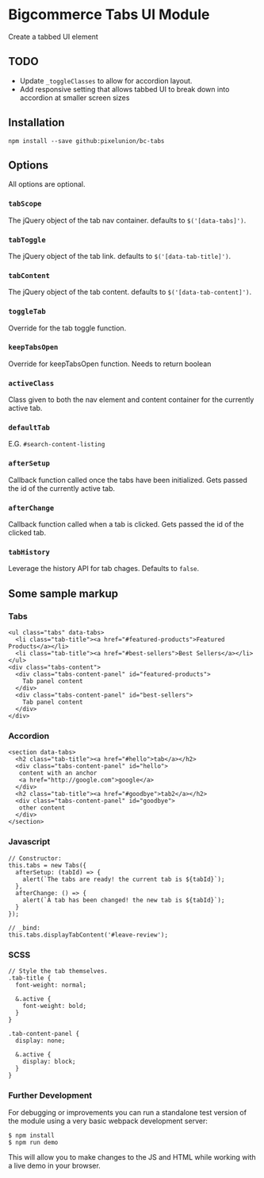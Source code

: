 # Bigcommerce Tabs UI Module

Create a tabbed UI element

## TODO
- Update `_toggleClasses` to allow for accordion layout.
- Add responsive setting that allows tabbed UI to break down into accordion at smaller screen sizes

## Installation
```
npm install --save github:pixelunion/bc-tabs
```


## Options

All options are optional.

### `tabScope`
The jQuery object of the tab nav container. defaults to `$('[data-tabs]')`.

### `tabToggle`
The jQuery object of the tab link. defaults to `$('[data-tab-title]')`.

### `tabContent`
The jQuery object of the tab content. defaults to `$('[data-tab-content]')`.

### `toggleTab`
Override for the tab toggle function.

### `keepTabsOpen`
Override for keepTabsOpen function.  Needs to return boolean

### `activeClass`
Class given to both the nav element and content container for the currently active tab.

### `defaultTab`
E.G. `#search-content-listing`

### `afterSetup`
Callback function called once the tabs have been initialized. Gets passed the id of the currently active tab.

### `afterChange`
Callback function called when a tab is clicked. Gets passed the id of the clicked tab.

### `tabHistory`
Leverage the history API for tab chages. Defaults to `false`.



## Some sample markup

### Tabs
```
<ul class="tabs" data-tabs>
  <li class="tab-title"><a href="#featured-products">Featured Products</a></li>
  <li class="tab-title"><a href="#best-sellers">Best Sellers</a></li>
</ul>
<div class="tabs-content">
  <div class="tabs-content-panel" id="featured-products">
    Tab panel content
  </div>
  <div class="tabs-content-panel" id="best-sellers">
    Tab panel content
  </div>
</div>
```

### Accordion
```
<section data-tabs>
  <h2 class="tab-title"><a href="#hello">tab</a></h2>
  <div class="tabs-content-panel" id="hello">
   content with an anchor
   <a href="http://google.com">google</a>
  </div>
  <h2 class="tab-title"><a href="#goodbye">tab2</a></h2>
  <div class="tabs-content-panel" id="goodbye">
   other content
  </div>
</section>
```

### Javascript
```
// Constructor:
this.tabs = new Tabs({
  afterSetup: (tabId) => {
    alert(`The tabs are ready! the current tab is ${tabId}`);
  },
  afterChange: () => {
    alert(`A tab has been changed! the new tab is ${tabId}`);
  }
});

// _bind:
this.tabs.displayTabContent('#leave-review');
```

### SCSS
```
// Style the tab themselves.
.tab-title {
  font-weight: normal;

  &.active {
    font-weight: bold;
  }
}

.tab-content-panel {
  display: none;

  &.active {
    display: block;
  }
}
```

### Further Development

For debugging or improvements you can run a standalone test version of the module using a very basic webpack development server:

```
$ npm install
$ npm run demo
```
This will allow you to make changes to the JS and HTML while working with a live demo in your browser. 
